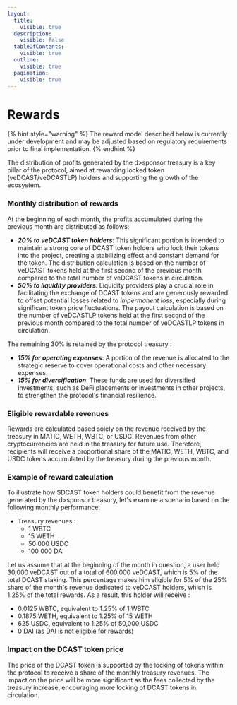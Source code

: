 ```yaml
---
layout:
  title:
    visible: true
  description:
    visible: false
  tableOfContents:
    visible: true
  outline:
    visible: true
  pagination:
    visible: true
---
```


# Rewards

{% hint style="warning" %}
The reward model described below is currently under development and may be adjusted based on regulatory requirements prior to final implementation.
{% endhint %}

The distribution of profits generated by the d>sponsor treasury is a key pillar of the protocol, aimed at rewarding locked token (veDCAST/veDCASTLP) holders and supporting the growth of the ecosystem.

### Monthly distribution of rewards

At the beginning of each month, the profits accumulated during the previous month are distributed as follows:

* _**20% to veDCAST token holders**_: This significant portion is intended to maintain a strong core of DCAST token holders who lock their tokens into the project, creating a stabilizing effect and constant demand for the token. The distribution calculation is based on the number of veDCAST tokens held at the first second of the previous month compared to the total number of veDCAST tokens in circulation.
* _**50% to liquidity providers**:_ Liquidity providers play a crucial role in facilitating the exchange of DCAST tokens and are generously rewarded to offset potential losses related to _impermanent loss_, especially during significant token price fluctuations. The payout calculation is based on the number of veDCASTLP tokens held at the first second of the previous month compared to the total number of veDCASTLP tokens in circulation.

The remaining 30% is retained by the protocol treasury :

* _**15% for operating expenses**_: A portion of the revenue is allocated to the strategic reserve to cover operational costs and other necessary expenses.
* _**15% for diversification**_: These funds are used for diversified investments, such as DeFi placements or investments in other projects, to strengthen the protocol's financial resilience.

### Eligible rewardable revenues

Rewards are calculated based solely on the revenue received by the treasury in MATIC, WETH, WBTC, or USDC. Revenues from other cryptocurrencies are held in the treasury for future use. Therefore, recipients will receive a proportional share of the MATIC, WETH, WBTC, and USDC tokens accumulated by the treasury during the previous month.

### Example of reward calculation

To illustrate how $DCAST token holders could benefit from the revenue generated by the d>sponsor treasury, let's examine a scenario based on the following monthly performance:

* Treasury revenues :
  * 1 WBTC
  * 15 WETH
  * 50 000 USDC
  * 100 000 DAI

Let us assume that at the beginning of the month in question, a user held 30,000 veDCAST out of a total of 600,000 veDCAST, which is 5% of the total DCAST staking. This percentage makes him eligible for 5% of the 25% share of the month's revenue dedicated to veDCAST holders, which is 1.25% of the total rewards. As a result, this holder will receive :

* 0.0125 WBTC, equivalent to 1.25% of 1 WBTC
* 0.1875 WETH, equivalent to 1.25% of 15 WETH
* 625 USDC, equivalent to 1.25% of 50,000 USDC
* 0 DAI (as DAI is not eligible for rewards)

### Impact on the DCAST token price

The price of the DCAST token is supported by the locking of tokens within the protocol to receive a share of the monthly treasury revenues. The impact on the price will be more significant as the fees collected by the treasury increase, encouraging more locking of DCAST tokens in circulation.
